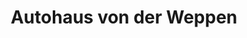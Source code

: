 ---
title: "Autohaus von der Weppen"
url: /augsburg/autohaus-von-der-weppen-buergermeister-wegele-strasse/
shop: Autowerkstatt
---